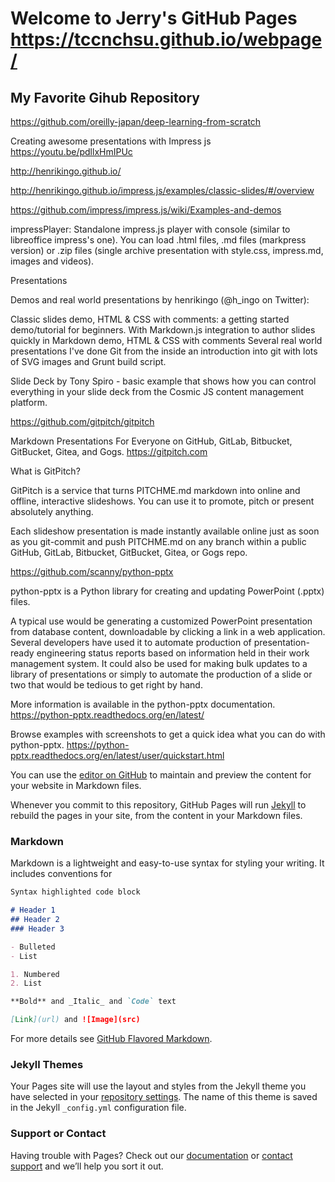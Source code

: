 # Welcome to Jerry's GitHub Pages    https://tccnchsu.github.io/webpage/

## My Favorite Gihub Repository

https://github.com/oreilly-japan/deep-learning-from-scratch


Creating awesome presentations with Impress js
https://youtu.be/pdllxHmIPUc

http://henrikingo.github.io/

http://henrikingo.github.io/impress.js/examples/classic-slides/#/overview


https://github.com/impress/impress.js/wiki/Examples-and-demos

impressPlayer: Standalone impress.js player with console (similar to libreoffice impress's one). You can load .html files, .md files (markpress version) or .zip files (single archive presentation with style.css, impress.md, images and videos).

Presentations

Demos and real world presentations by henrikingo (@h_ingo on Twitter):

Classic slides demo, HTML & CSS with comments: a getting started demo/tutorial for beginners.
With Markdown.js integration to author slides quickly in Markdown demo, HTML & CSS with comments
Several real world presentations I've done
Git from the inside an introduction into git with lots of SVG images and Grunt build script.

Slide Deck by Tony Spiro - basic example that shows how you can control everything in your slide deck from the Cosmic JS content management platform.




https://github.com/gitpitch/gitpitch  

Markdown Presentations For Everyone on GitHub, GitLab, Bitbucket, GitBucket, Gitea, and Gogs. https://gitpitch.com

What is GitPitch?

GitPitch is a service that turns PITCHME.md markdown into online and offline, interactive slideshows. You can use it to promote, pitch or present absolutely anything.

Each slideshow presentation is made instantly available online just as soon as you git-commit and push PITCHME.md on any branch within a public GitHub, GitLab, Bitbucket, GitBucket, Gitea, or Gogs repo.

https://github.com/scanny/python-pptx

python-pptx is a Python library for creating and updating PowerPoint (.pptx) files.

A typical use would be generating a customized PowerPoint presentation from database content, downloadable by clicking a link in a web application. Several developers have used it to automate production of presentation-ready engineering status reports based on information held in their work management system. It could also be used for making bulk updates to a library of presentations or simply to automate the production of a slide or two that would be tedious to get right by hand.

More information is available in the python-pptx documentation.
https://python-pptx.readthedocs.org/en/latest/

Browse examples with screenshots to get a quick idea what you can do with python-pptx. 
https://python-pptx.readthedocs.org/en/latest/user/quickstart.html



You can use the [editor on GitHub](https://github.com/tccnchsu/webpage/edit/master/README.md) to maintain and preview the content for your website in Markdown files.

Whenever you commit to this repository, GitHub Pages will run [Jekyll](https://jekyllrb.com/) to rebuild the pages in your site, from the content in your Markdown files.

### Markdown

Markdown is a lightweight and easy-to-use syntax for styling your writing. It includes conventions for

```markdown
Syntax highlighted code block

# Header 1    
## Header 2
### Header 3

- Bulleted
- List

1. Numbered
2. List

**Bold** and _Italic_ and `Code` text

[Link](url) and ![Image](src)
```

For more details see [GitHub Flavored Markdown](https://guides.github.com/features/mastering-markdown/).

### Jekyll Themes

Your Pages site will use the layout and styles from the Jekyll theme you have selected in your [repository settings](https://github.com/tccnchsu/webpage/settings). The name of this theme is saved in the Jekyll `_config.yml` configuration file.

### Support or Contact

Having trouble with Pages? Check out our [documentation](https://help.github.com/categories/github-pages-basics/) or [contact support](https://github.com/contact) and we’ll help you sort it out.
